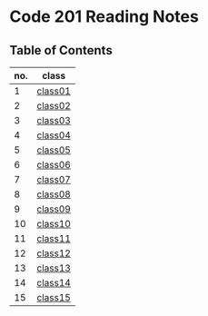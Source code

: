 # Code 201 Reading Notes

## Table of Contents
| no. | class  |   
|---|---|
| 1|[class01](https://salahtaha97.github.io/reading-notes/class-01)   |   
| 2  | [class02](https://salahtaha97.github.io/reading-notes/class-02)  |   
|3   |  [class03]() |
|4   |  [class04]() |
| 5  |[class05]()   |   
| 6  | [class06]()  |   
|7  |  [class07]() |
|8  |  [class08]() |
| 9  |[class09]()   |   
| 10  | [class10]()  |   
|11  |  [class11]() |
|12  |  [class12]() |
| 13  |[class13]()   |   
| 14  | [class14]()  |   
|15  |  [class15]() |




